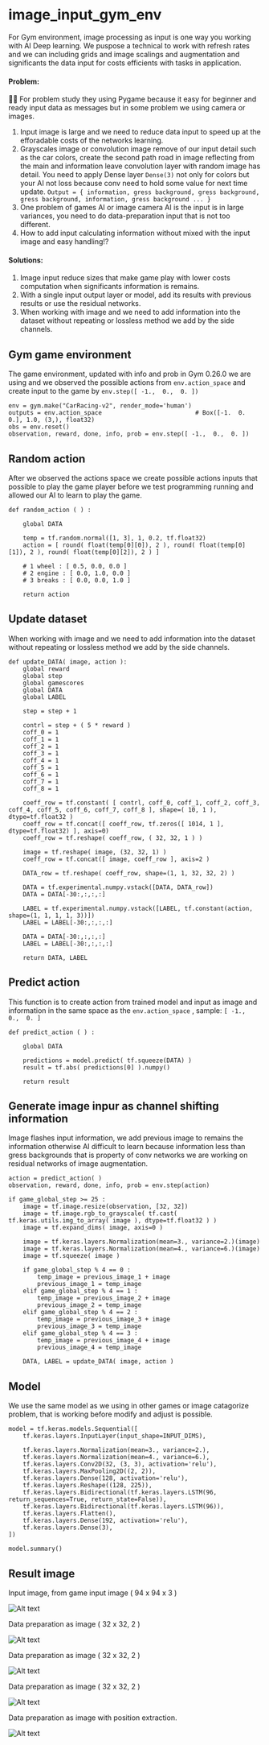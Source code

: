 # image_input_gym_env #
For Gym environment, image processing as input is one way you working with AI Deep learning. We puspose a technical to work with refresh rates and we can including grids and image scalings and augmentation and significants the data input for costs efficients with tasks in application.

#### Problem: #### 
👧💬 For problem study they using Pygame because it easy for beginner and ready input data as messages but in some problem we using camera or images.
1. Input image is large and we need to reduce data input to speed up at the efforadable costs of the networks learning.
2. Grayscales image or convolution image remove of our input detail such as the car colors, create the second path road in image reflecting from the main and information leave convolution layer with random image has detail. You need to apply Dense layer ```Dense(3)``` not only for colors but your AI not loss because conv need to hold some value for next time update. ``` Output = { information, gress background, gress background, gress background, information, gress background ... } ```
3. One problem of games AI or image camera AI is the input is in large variances, you need to do data-preparation input that is not too different.
4. How to add input calculating information without mixed with the input image and easy handling⁉️

#### Solutions: ####
1. Image input reduce sizes that make game play with lower costs computation when significants information is remains.
2. With a single input output layer or model, add its results with previous results or use the residual networks.
3. When working with image and we need to add information into the dataset without repeating or lossless method we add by the side channels.

## Gym game environment ##

The game environment, updated with info and prob in Gym 0.26.0 we are using and we observed the possible actions from ```env.action_space``` and create input to the game by ```env.step([ -1.,  0.,  0. ])```

```
env = gym.make("CarRacing-v2", render_mode='human')
outputs = env.action_space        					# Box([-1.  0.  0.], 1.0, (3,), float32)
obs = env.reset()
observation, reward, done, info, prob = env.step([ -1.,  0.,  0. ])	
```

## Random action ###

After we observed the actions space we create possible actions inputs that possible to play the game player before we test programming running and allowed our AI to learn to play the game.

```
def random_action ( ) :

    global DATA
	
    temp = tf.random.normal([1, 3], 1, 0.2, tf.float32)
    action = [ round( float(temp[0][0]), 2 ), round( float(temp[0][1]), 2 ), round( float(temp[0][2]), 2 ) ]
	
    # 1 wheel : [ 0.5, 0.0, 0.0 ]
    # 2 engine : [ 0.0, 1.0, 0.0 ]
    # 3 breaks : [ 0.0, 0.0, 1.0 ]
	
    return action
```

## Update dataset ##

When working with image and we need to add information into the dataset without repeating or lossless method we add by the side channels.

```
def update_DATA( image, action ):
    global reward
    global step
    global gamescores
    global DATA
    global LABEL
	
    step = step + 1
	
    contrl = step + ( 5 * reward )
    coff_0 = 1
    coff_1 = 1
    coff_2 = 1
    coff_3 = 1
    coff_4 = 1
    coff_5 = 1
    coff_6 = 1
    coff_7 = 1
    coff_8 = 1
	
    coeff_row = tf.constant( [ contrl, coff_0, coff_1, coff_2, coff_3, coff_4, coff_5, coff_6, coff_7, coff_8 ], shape=( 10, 1 ), dtype=tf.float32 )
    coeff_row = tf.concat([ coeff_row, tf.zeros([ 1014, 1 ], dtype=tf.float32) ], axis=0)
    coeff_row = tf.reshape( coeff_row, ( 32, 32, 1 ) )
	
    image = tf.reshape( image, (32, 32, 1) )
    coeff_row = tf.concat([ image, coeff_row ], axis=2 )
	
    DATA_row = tf.reshape( coeff_row, shape=(1, 1, 32, 32, 2) )
	
    DATA = tf.experimental.numpy.vstack([DATA, DATA_row])
    DATA = DATA[-30:,:,:,:]
	
    LABEL = tf.experimental.numpy.vstack([LABEL, tf.constant(action, shape=(1, 1, 1, 1, 3))])
    LABEL = LABEL[-30:,:,:,:]
	
    DATA = DATA[-30:,:,:,:]
    LABEL = LABEL[-30:,:,:,:]
	
    return DATA, LABEL
```

## Predict action ###

This function is to create action from trained model and input as image and information in the same space as the ```env.action_space``` , sample: ```[ -1.,  0.,  0. ]```

```
def predict_action ( ) :

    global DATA
	
    predictions = model.predict( tf.squeeze(DATA) )
    result = tf.abs( predictions[0] ).numpy()
	
    return result
```

## Generate image inpur as channel shifting information ##

Image flashes input information, we add previous image to remains the information otherwise AI difficult to learn because information less than gress backgrounds that is property of conv networks we are working on residual networks of image augmentation.

```
action = predict_action( )
observation, reward, done, info, prob = env.step(action)

if game_global_step >= 25 :
    image = tf.image.resize(observation, [32, 32])
    image = tf.image.rgb_to_grayscale( tf.cast( tf.keras.utils.img_to_array( image ), dtype=tf.float32 ) )
    image = tf.expand_dims( image, axis=0 )
		
    image = tf.keras.layers.Normalization(mean=3., variance=2.)(image)
    image = tf.keras.layers.Normalization(mean=4., variance=6.)(image)
    image = tf.squeeze( image )

    if game_global_step % 4 == 0 :
        temp_image = previous_image_1 + image
        previous_image_1 = temp_image
    elif game_global_step % 4 == 1 :
        temp_image = previous_image_2 + image
        previous_image_2 = temp_image
    elif game_global_step % 4 == 2 :
        temp_image = previous_image_3 + image
        previous_image_3 = temp_image
    elif game_global_step % 4 == 3 :
        temp_image = previous_image_4 + image
        previous_image_4 = temp_image
		
    DATA, LABEL = update_DATA( image, action )
```

## Model ###

We use the same model as we using in other games or image catagorize problem, that is working before modify and adjust is possible.

```
model = tf.keras.models.Sequential([
	tf.keras.layers.InputLayer(input_shape=INPUT_DIMS),

	tf.keras.layers.Normalization(mean=3., variance=2.),
	tf.keras.layers.Normalization(mean=4., variance=6.),
	tf.keras.layers.Conv2D(32, (3, 3), activation='relu'),
	tf.keras.layers.MaxPooling2D((2, 2)),
	tf.keras.layers.Dense(128, activation='relu'),
	tf.keras.layers.Reshape((128, 225)),
	tf.keras.layers.Bidirectional(tf.keras.layers.LSTM(96, return_sequences=True, return_state=False)),
	tf.keras.layers.Bidirectional(tf.keras.layers.LSTM(96)),
	tf.keras.layers.Flatten(),
	tf.keras.layers.Dense(192, activation='relu'),
	tf.keras.layers.Dense(3),
])

model.summary()
```

## Result image ##

Input image, from game input image ( 94 x 94 x 3 )

![Alt text](https://github.com/jkaewprateep/image_input_gym_env/blob/main/01.png?raw=true "Title")

Data preparation as image ( 32 x 32, 2 ) 

![Alt text](https://github.com/jkaewprateep/image_input_gym_env/blob/main/78.png?raw=true "Title")

Data preparation as image ( 32 x 32, 2 ) 

![Alt text](https://github.com/jkaewprateep/image_input_gym_env/blob/main/79.png?raw=true "Title")

Data preparation as image ( 32 x 32, 2 ) 

![Alt text](https://github.com/jkaewprateep/image_input_gym_env/blob/main/80.png?raw=true "Title")

Data preparation as image with position extraction.

![Alt text](https://github.com/jkaewprateep/image_input_gym_env/blob/main/Figure_1.png?raw=true "Title")
